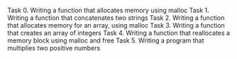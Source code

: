 Task 0.  Writing a function that allocates memory using malloc
Task 1.  Writing a function that concatenates two strings
Task 2.  Writing a function that allocates memory for an array, using malloc
Task 3.  Writing a function that creates an array of integers
Task 4.  Writing a function that reallocates a memory block using malloc and free
Task 5.  Writing a program that multiplies two positive numbers
